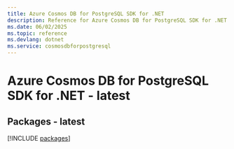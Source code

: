 ```yaml
---
title: Azure Cosmos DB for PostgreSQL SDK for .NET
description: Reference for Azure Cosmos DB for PostgreSQL SDK for .NET
ms.date: 06/02/2025
ms.topic: reference
ms.devlang: dotnet
ms.service: cosmosdbforpostgresql
---
```

# Azure Cosmos DB for PostgreSQL SDK for .NET - latest
## Packages - latest
[!INCLUDE [packages](cosmos-db-for-postgresql-index.md)]